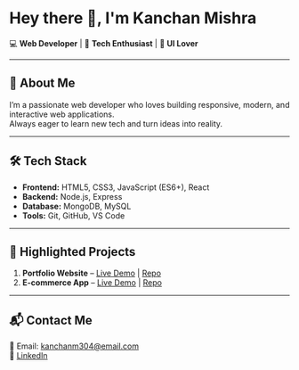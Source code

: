 # Hey there 👋, I'm Kanchan Mishra  

💻 **Web Developer** | 🚀 **Tech Enthusiast** | 🎨 **UI Lover**  

---

## 🌟 About Me  
I’m a passionate web developer who loves building responsive, modern, and interactive web applications.  
Always eager to learn new tech and turn ideas into reality.  

---

## 🛠 Tech Stack  
- **Frontend:** HTML5, CSS3, JavaScript (ES6+), React  
- **Backend:** Node.js, Express  
- **Database:** MongoDB, MySQL  
- **Tools:** Git, GitHub, VS Code  

---

## 🚀 Highlighted Projects  
1. **Portfolio Website** – [Live Demo](https://your-link.com) | [Repo](https://github.com/username/project)  
2. **E-commerce App** – [Live Demo](https://your-link.com) | [Repo](https://github.com/username/project)  

---

## 📬 Contact Me  
📧 Email: kanchanm304@email.com  
🔗 [LinkedIn](https://linkedin.com/in/yourusername)  
